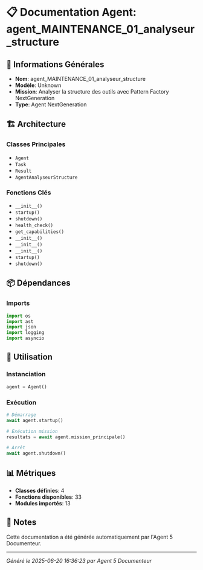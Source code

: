 # 📋 Documentation Agent: agent_MAINTENANCE_01_analyseur_structure

## 🎯 Informations Générales

- **Nom**: agent_MAINTENANCE_01_analyseur_structure
- **Modèle**: Unknown
- **Mission**: Analyser la structure des outils avec Pattern Factory NextGeneration
- **Type**: Agent NextGeneration

## 🏗️ Architecture

### Classes Principales
- `Agent`
- `Task`
- `Result`
- `AgentAnalyseurStructure`

### Fonctions Clés
- `__init__()`
- `startup()`
- `shutdown()`
- `health_check()`
- `get_capabilities()`
- `__init__()`
- `__init__()`
- `__init__()`
- `startup()`
- `shutdown()`

## 📦 Dépendances

### Imports
```python
import os
import ast
import json
import logging
import asyncio
```

## 🚀 Utilisation

### Instanciation
```python
agent = Agent()
```

### Exécution
```python
# Démarrage
await agent.startup()

# Exécution mission
resultats = await agent.mission_principale()

# Arrêt
await agent.shutdown()
```

## 📊 Métriques

- **Classes définies**: 4
- **Fonctions disponibles**: 33
- **Modules importés**: 13

## 📝 Notes

Cette documentation a été générée automatiquement par l'Agent 5 Documenteur.

---
*Généré le 2025-06-20 16:36:23 par Agent 5 Documenteur*
